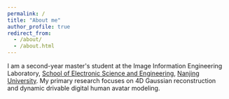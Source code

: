 ```yaml
---
permalink: /
title: "About me"
author_profile: true
redirect_from: 
  - /about/
  - /about.html
---
```

I am a second-year master's student at the Image Information Engineering Laboratory, [School of Electronic Science and Engineering](https://ese.nju.edu.cn/main.htm), [Nanjing University](https://www.nju.edu.cn/). My primary research focuses on 4D Gaussian reconstruction and dynamic drivable digital human avatar modeling.

